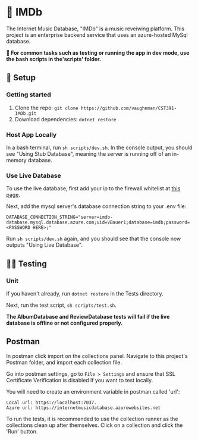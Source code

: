 # 📀 IMDb

The Internet Music Database, "IMDb" is a music reveiwing platform. This project is an enterprise backend service that uses an azure-hosted MySql database. 

**📓 For common tasks such as testing or running the app in dev mode, use the bash scripts in the'scripts' folder.**

## 🔧 Setup

### Getting started

1) Clone the repo: `git clone https://github.com/vaughnman/CST391-IMDb.git`
2) Download dependencies: `dotnet restore`

### Host App Locally

In a bash terminal, run `sh scripts/dev.sh`. In the console output, you should see "Using Stub Database", meaning the server is running off of an in-memory database.

### Use Live Database

To use the live database, first add your ip to the firewall whitelist at [this page](
https://portal.azure.com/#@mygcuedu6961.onmicrosoft.com/resource/subscriptions/2eeb0447-ad23-40ef-9ab1-dc2772eff1fb/resourceGroups/IMDb/providers/Microsoft.DBforMySQL/flexibleServers/imdb-database/networking). 

Next, add the mysql server's database connection string to your .env file:
```env
DATABASE_CONNECTION_STRING="server=imdb-database.mysql.database.azure.com;uid=VBauer1;database=imdb;password=<PASSWORD HERE>;"
```

Run `sh scripts/dev.sh` again, and you should see that the console now outputs "Using Live Database".

## 🧑‍🔬 Testing

### Unit

If you haven't already, run `dotnet restore` in the Tests directory. 

Next, run the test script, `sh scripts/test.sh`.  

**The AlbumDatabase and ReviewDatabase tests will fail if the live database is offline or not configured properly.**

## Postman

In postman click import on the collections panel. Navigate to this project's Postman folder, and import each collection file.

Go into postman settings, go to `File > Settings` and ensure that SSL Certificate Verification is disabled if you want to test locally.

You will need to create an environment variable in postman called 'url':

```
Local url: https://localhost:7037.
Azure url: https://internetmusicdatabase.azurewebsites.net
```

To run the tests, it is recommended to use the collection runner as the collections clean up after themselves. Click on a collection and click the 'Run' button.